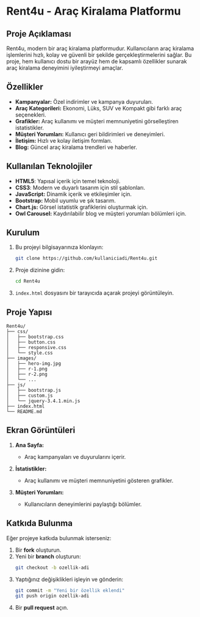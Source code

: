 # Rent4u - Araç Kiralama Platformu

## Proje Açıklaması

Rent4u, modern bir araç kiralama platformudur. Kullanıcıların araç kiralama işlemlerini hızlı, kolay ve güvenli bir şekilde gerçekleştirmelerini sağlar. Bu proje, hem kullanıcı dostu bir arayüz hem de kapsamlı özellikler sunarak araç kiralama deneyimini iyileştirmeyi amaçlar.

## Özellikler

- **Kampanyalar:** Özel indirimler ve kampanya duyuruları.
- **Araç Kategorileri:** Ekonomi, Lüks, SUV ve Kompakt gibi farklı araç seçenekleri.
- **Grafikler:** Araç kullanımı ve müşteri memnuniyetini görselleştiren istatistikler.
- **Müşteri Yorumları:** Kullanıcı geri bildirimleri ve deneyimleri.
- **İletişim:** Hızlı ve kolay iletişim formları.
- **Blog:** Güncel araç kiralama trendleri ve haberler.

## Kullanılan Teknolojiler

- **HTML5**: Yapısal içerik için temel teknoloji.
- **CSS3**: Modern ve duyarlı tasarım için stil şablonları.
- **JavaScript:** Dinamik içerik ve etkileşimler için.
- **Bootstrap:** Mobil uyumlu ve şık tasarım.
- **Chart.js:** Görsel istatistik grafiklerini oluşturmak için.
- **Owl Carousel:** Kaydırılabilir blog ve müşteri yorumları bölümleri için.

## Kurulum

1. Bu projeyi bilgisayarınıza klonlayın:
   ```bash
   git clone https://github.com/kullaniciadi/Rent4u.git
   ```
2. Proje dizinine gidin:
   ```bash
   cd Rent4u
   ```
3. `index.html` dosyasını bir tarayıcıda açarak projeyi görüntüleyin.

## Proje Yapısı

```plaintext
Rent4u/
├── css/
│   ├── bootstrap.css
│   ├── button.css
│   ├── responsive.css
│   └── style.css
├── images/
│   ├── hero-img.jpg
│   ├── r-1.png
│   ├── r-2.png
│   └── ...
├── js/
│   ├── bootstrap.js
│   ├── custom.js
│   └── jquery-3.4.1.min.js
├── index.html
└── README.md
```

## Ekran Görüntüleri

1. **Ana Sayfa:**
   - Araç kampanyaları ve duyurularını içerir.

2. **İstatistikler:**
   - Araç kullanımı ve müşteri memnuniyetini gösteren grafikler.

3. **Müşteri Yorumları:**
   - Kullanıcıların deneyimlerini paylaştığı bölümler.

## Katkıda Bulunma

Eğer projeye katkıda bulunmak isterseniz:

1. Bir **fork** oluşturun.
2. Yeni bir **branch** oluşturun:
   ```bash
   git checkout -b ozellik-adi
   ```
3. Yaptığınız değişiklikleri işleyin ve gönderin:
   ```bash
   git commit -m "Yeni bir özellik eklendi"
   git push origin ozellik-adi
   ```
4. Bir **pull request** açın.




